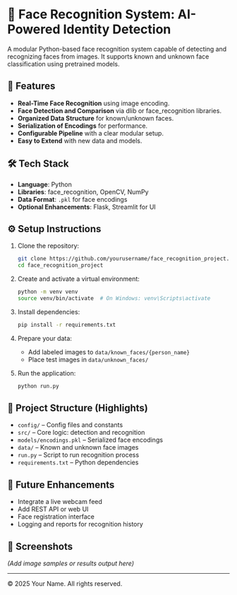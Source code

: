 # 🧠 Face Recognition System: AI-Powered Identity Detection

A modular Python-based face recognition system capable of detecting and recognizing faces from images. It supports known and unknown face classification using pretrained models.

## 🚀 Features

- **Real-Time Face Recognition** using image encoding.
- **Face Detection and Comparison** via dlib or face_recognition libraries.
- **Organized Data Structure** for known/unknown faces.
- **Serialization of Encodings** for performance.
- **Configurable Pipeline** with a clear modular setup.
- **Easy to Extend** with new data and models.

## 🛠️ Tech Stack

- **Language**: Python
- **Libraries**: face_recognition, OpenCV, NumPy
- **Data Format**: `.pkl` for face encodings
- **Optional Enhancements**: Flask, Streamlit for UI

## ⚙️ Setup Instructions

1. Clone the repository:
   ```bash
   git clone https://github.com/yourusername/face_recognition_project.git
   cd face_recognition_project
   ```

2. Create and activate a virtual environment:
   ```bash
   python -m venv venv
   source venv/bin/activate  # On Windows: venv\Scripts\activate
   ```

3. Install dependencies:
   ```bash
   pip install -r requirements.txt
   ```

4. Prepare your data:
   - Add labeled images to `data/known_faces/{person_name}`
   - Place test images in `data/unknown_faces/`

5. Run the application:
   ```bash
   python run.py
   ```

## 📁 Project Structure (Highlights)

- `config/` – Config files and constants
- `src/` – Core logic: detection and recognition
- `models/encodings.pkl` – Serialized face encodings
- `data/` – Known and unknown face images
- `run.py` – Script to run recognition process
- `requirements.txt` – Python dependencies

## 🧪 Future Enhancements

- Integrate a live webcam feed
- Add REST API or web UI
- Face registration interface
- Logging and reports for recognition history

## 📸 Screenshots

*(Add image samples or results output here)*

---

© 2025 Your Name. All rights reserved.